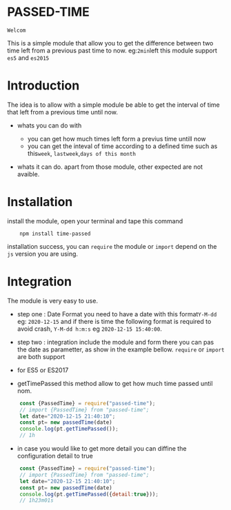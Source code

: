 # PASSED-TIME
    Welcom
This is a simple module that allow you to get the difference between two  time left from a previous past time to now. 
eg:`2min`left
this module support `es5` and `es2015`
# Introduction 
The idea is to allow with a simple module be able to get the interval of time that left from a previous time until now.

* whats you can do with
    - you can get how much times left form a previus time untill now
    - you can get the inteval of time according to a defined time
    such as this`week`, `lastweek`,`days of this month`

* whats it can do.
    apart from those module, other expected are not avaible.

# Installation
install the module, open your terminal and tape this command

```shell
    npm install time-passed
```
installation success, you can `require` the module or `import` depend on the `js` version you are using.
# Integration
The module is very easy to use.
- step one : Date Format
you need to have a date with this format`Y-M-dd` eg: `2020-12-15` and if there is time the following format is required to avoid crash, `Y-M-dd h:m:s` eg `2020-12-15 15:40:00`.

- step two : integration
include the module and form there you can pas the date as parametter, as show in the example bellow.
`require` or `import` are both support
- for ES5 or ES2017

* getTimePassed
this method allow to get how much time passed until nom.
```javascript
    const {PassedTime} = require("passed-time");
    // import {PassedTime} from "passed-time"; 
    let date="2020-12-15 21:40:10";
    const pt= new passedTime(date)
    console.log(pt.getTimePassed());
    // 1h
```
* in case you would like to get more detail
you can diffine the configuration detail to true
```javascript
    const {PassedTime} = require("passed-time");
    // import {PassedTime} from "passed-time"; 
    let date="2020-12-15 21:40:10";
    const pt= new passedTime(date)
    console.log(pt.getTimePassed({detail:true}));
    // 1h23m01s
```